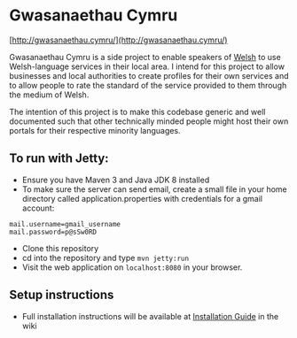 # Gwasanaethau Cymru

[http://gwasanaethau.cymru/](http://gwasanaethau.cymru/)

Gwasanaethau Cymru is a side project to enable speakers of [Welsh](https://en.wikipedia.org/wiki/Welsh_language) 
to use Welsh-language services in their local area. I intend for this project to 
allow businesses and local authorities to create profiles for their own services 
and to allow people to rate the standard of the service provided to them 
through the medium of Welsh.

The intention of this project is to make this codebase generic and well 
documented such that other technically minded people might host their own 
portals for their respective minority languages.

## To run with Jetty:
- Ensure you have Maven 3 and Java JDK 8 installed
- To make sure the server can send email, create a small file in your home directory called application.properties with credentials for a gmail account:
```
mail.username=gmail_username
mail.password=p@sSw0RD
```
- Clone this repository
- cd into the repository and type `mvn jetty:run`
- Visit the web application on `localhost:8080` in your browser.

## Setup instructions
* Full installation instructions will be available at [Installation Guide](https://github.com/hiraethus/gwasanaethau-cymraeg/wiki/Installation%20Guide) in the wiki
